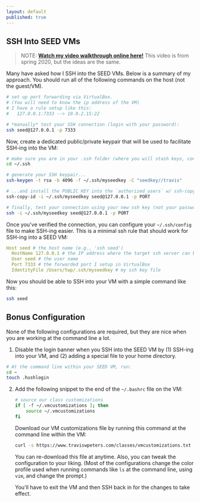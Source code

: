 ```yaml
---
layout: default
published: true
---
```


## SSH Into SEED VMs

> NOTE: [<i class="fas fa-play-circle"></i> **Watch my video walkthrough online here!**](https://montana.techsmithrelay.com/fEM2) This video is from spring 2020, but the ideas are the same.

Many have asked how I SSH into the SEED VMs.
Below is a summary of my approach.
You should run all of the following commands on the host (not the guest/VM).

```bash
# set up port forwarding via VirtualBox.
# (You will need to know the ip address of the VM)
# I have a rule setup like this:
#   127.0.0.1:7333 --> 10.0.2.15:22

# *manually* test your SSH connection (login with your password):
ssh seed@127.0.0.1 -p 7333
```

Now, create a dedicated public/private keypair that will be used to facilitate SSH-ing into the VM:

```bash
# make sure you are in your .ssh folder (where you will stash keys, config file, etc.)
cd ~/.ssh

# generate your SSH keypair...
ssh-keygen -t rsa -b 4096 -f ~/.ssh/myseedkey -C "seedkey//travis"

# ...and install the PUBLIC KEY into the `authorized_users` w/ ssh-copy-id
ssh-copy-id -i ~/.ssh/myseedkey seed@127.0.0.1 -p PORT

# finally, test your connection using your new ssh key (not your password)
ssh -i ~/.ssh/myseedkey seed@127.0.0.1 -p PORT  
```

Once you've verified the connection, you can configure your `~/.ssh/config` file to make SSH-ing easier.
This is a minimal ssh rule that should work for SSH-ing into a SEED VM:

```yaml
Host seed # the host name (e.g., 'ssh seed')
  HostName 127.0.0.1 # the IP address where the target ssh server can be found
  User seed # the user name
  Port 7333 # the forwarded port I setup in VirtualBox
  IdentityFile /Users/twp/.ssh/myseedkey # my ssh key file
```

Now you should be able to SSH into your VM with a simple command like this:

```bash
ssh seed
```

## Bonus Configuration

None of the following configurations are required, but they are nice when you are working at the command line a lot.

1. Disable the login banner when you SSH into the SEED VM by (1) SSH-ing into your VM, and (2) adding a special file to your home directory.
```bash
# At the command line within your SEED VM, run:
cd ~
touch .hushlogin
```
2. Add the following snippet to the end of the `~/.bashrc` file on the VM:
    ```bash
    # source our class customizations
    if [ -f ~/.vmcustomizations ]; then
        source ~/.vmcustomizations
    fi
    ```

    Download our VM customizations file by running this command at the command line within the VM:
    ```bash
    curl -s https://www.traviswpeters.com/classes/vmcustomizations.txt -o .vmcustomizations
    ```
    You can re-download this file at anytime.
    Also, you can tweak the configuration to your liking.
    (Most of the configurations change the color profile used when running commands like `ls` at the command line, using `vim`, and change the prompt.)

    You'll have to exit the VM and then SSH back in for the changes to take effect.
